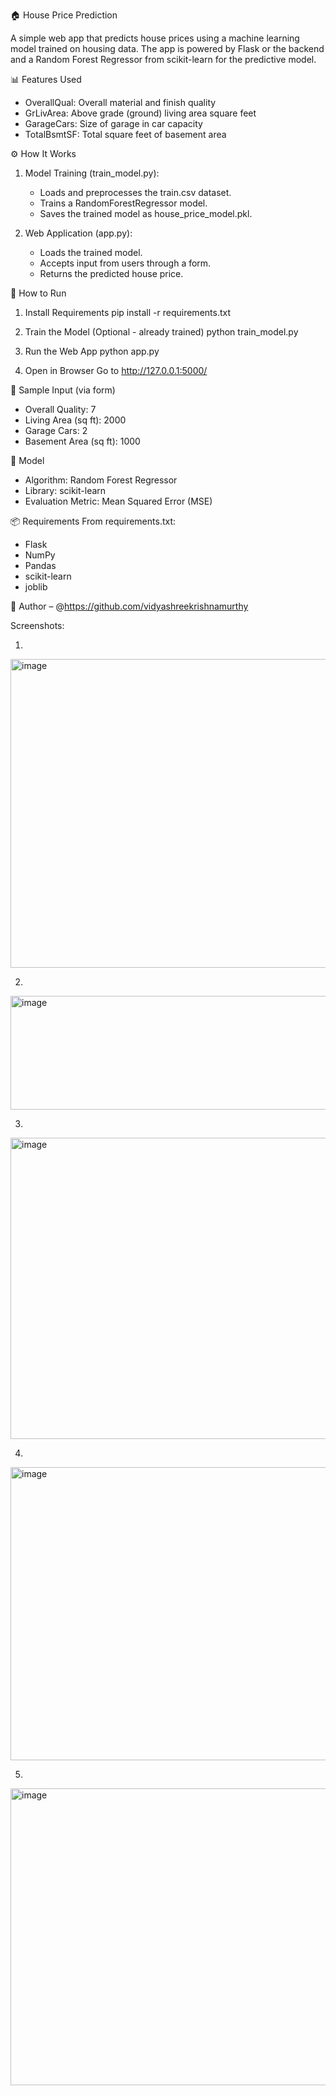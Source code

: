 🏠 House Price Prediction





A simple web app that predicts house prices using a machine learning model trained on housing data. 
The app is powered by Flask or the backend and a Random Forest Regressor from scikit-learn for the predictive model.




📊 Features Used
* OverallQual: Overall material and finish quality
* GrLivArea: Above grade (ground) living area square feet
* GarageCars: Size of garage in car capacity
* TotalBsmtSF: Total square feet of basement area
  



⚙️ How It Works
1. Model Training (train_model.py):
    * Loads and preprocesses the train.csv dataset.
    * Trains a RandomForestRegressor model.
    * Saves the trained model as house_price_model.pkl.

2. Web Application (app.py):

    * Loads the trained model.
    * Accepts input from users through a form.
    * Returns the predicted house price.
      



🚀 How to Run
1. Install Requirements
pip install -r requirements.txt

2. Train the Model (Optional - already trained)
python train_model.py

3. Run the Web App
python app.py

4. Open in Browser
Go to http://127.0.0.1:5000/




🧪 Sample Input (via form)
* Overall Quality: 7
* Living Area (sq ft): 2000
* Garage Cars: 2
* Basement Area (sq ft): 1000




🧠 Model
* Algorithm: Random Forest Regressor
* Library: scikit-learn
* Evaluation Metric: Mean Squared Error (MSE)




📦 Requirements
From requirements.txt:
* Flask
* NumPy
* Pandas
* scikit-learn
* joblib




👤 Author – @https://github.com/vidyashreekrishnamurthy



Screenshots:


1.
  <img width="953" height="494" alt="image" src="https://github.com/user-attachments/assets/6fd762ea-6ee0-4bcf-a371-7067139c5b02" />


2.
 <img width="948" height="182" alt="image" src="https://github.com/user-attachments/assets/c749e0d3-d881-426d-81ce-1eed1dcf3c99" />

3.
 <img width="949" height="482" alt="image" src="https://github.com/user-attachments/assets/729893f5-d60a-4b7d-968c-11eb6438e0cf" />


4.
 <img width="917" height="469" alt="image" src="https://github.com/user-attachments/assets/7f93c289-089d-4a2e-8173-a59387dab116" />

5.
 <img width="920" height="475" alt="image" src="https://github.com/user-attachments/assets/8e93b93b-ba41-477a-af03-aecfa5ade2e8" />













